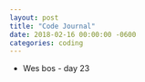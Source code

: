 ```yaml
---
layout: post
title: "Code Journal"
date: 2018-02-16 00:00:00 -0600
categories: coding
---
```


- Wes bos - day 23
